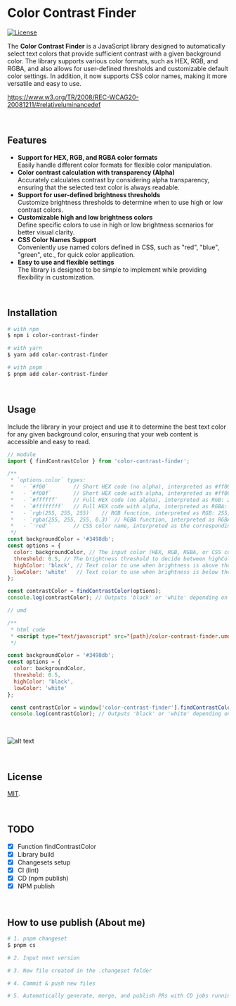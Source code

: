 # Color Contrast Finder

[![License](https://img.shields.io/badge/license-MIT-blue.svg)](LICENSE)

The **Color Contrast Finder** is a JavaScript library designed to automatically select text colors that provide sufficient contrast with a given background color. The library supports various color formats, such as HEX, RGB, and RGBA, and also allows for user-defined thresholds and customizable default color settings. In addition, it now supports CSS color names, making it more versatile and easy to use.

https://www.w3.org/TR/2008/REC-WCAG20-20081211/#relativeluminancedef

<br>

## Features

- **Support for HEX, RGB, and RGBA color formats**   
Easily handle different color formats for flexible color manipulation.
- **Color contrast calculation with transparency (Alpha)**   
Accurately calculates contrast by considering alpha transparency, ensuring that the selected text color is always readable.
- **Support for user-defined brightness thresholds**   
Customize brightness thresholds to determine when to use high or low contrast colors.
- **Customizable high and low brightness colors**   
Define specific colors to use in high or low brightness scenarios for better visual clarity.
- **CSS Color Names Support**   
Conveniently use named colors defined in CSS, such as "red", "blue", "green", etc., for quick color application.
- **Easy to use and flexible settings**   
The library is designed to be simple to implement while providing flexibility in customization.

<br>

## Installation

```bash
# with npm
$ npm i color-contrast-finder

# with yarn
$ yarn add color-contrast-finder

# with pnpm
$ pnpm add color-contrast-finder
```

<br>

## Usage

Include the library in your project and use it to determine the best text color for any given background color, ensuring that your web content is accessible and easy to read.

```javascript
// module
import { findContrastColor } from 'color-contrast-finder';

/**
 * `options.color` types:
 *   - `#f00`        // Short HEX code (no alpha), interpreted as #ff0000 (RGB: 255, 0, 0)
 *   - `#f00f`       // Short HEX code with alpha, interpreted as #ff0000 with 100% opacity (RGBA: 255, 0, 0, 1)
 *   - `#ffffff`     // Full HEX code (no alpha), interpreted as RGB: 255, 255, 255
 *   - `#ffffffff`   // Full HEX code with alpha, interpreted as RGBA: 255, 255, 255, 1
 *   - `rgb(255, 255, 255)`   // RGB function, interpreted as RGB: 255, 255, 255
 *   - `rgba(255, 255, 255, 0.3)` // RGBA function, interpreted as RGBA: 255, 255, 255, 0.3
 *   - `'red'`       // CSS color name, interpreted as the corresponding color (e.g., 'red' = RGB: 255, 0, 0)
 */
const backgroundColor = '#3498db';
const options = {
  color: backgroundColor, // The input color (HEX, RGB, RGBA, or CSS color name)
  threshold: 0.5, // The brightness threshold to decide between highColor and lowColor (default: 0.5)
  highColor: 'black', // Text color to use when brightness is above the threshold (default: #000000)
  lowColor: 'white'   // Text color to use when brightness is below the threshold (default: #FFFFFF)
};

const contrastColor = findContrastColor(options);
console.log(contrastColor); // Outputs 'black' or 'white' depending on the contrast
```

```javascript
// umd

/**
 * html code
 * <script type="text/javascript" src="{path}/color-contrast-finder.umd.cjs"></script>
 */

const backgroundColor = '#3498db';
const options = {
  color: backgroundColor,
  threshold: 0.5,
  highColor: 'black',
  lowColor: 'white'
};

 const contrastColor = window['color-contrast-finder'].findContrastColor(options);
 console.log(contrastColor); // Outputs 'black' or 'white' depending on the contrast
```

<br>

![alt text](https://github.com/user-attachments/assets/2752c37e-aea0-43b5-b8e8-ccfb9ad3f064)

<br>


## License

[MIT](LICENSE).

<br>

## TODO

- [x] Function findContrastColor
- [x] Library build
- [x] Changesets setup
- [x] CI (lint)
- [x] CD (npm publish)
- [x] NPM publish

<br>

## How to use publish (About me)

```bash
# 1. pnpm changeset
$ pnpm cs

# 2. Input next version

# 3. New file created in the .changeset folder

# 4. Commit & push new files

# 5. Automatically generate, merge, and publish PRs with CD jobs running. 
```

<br>